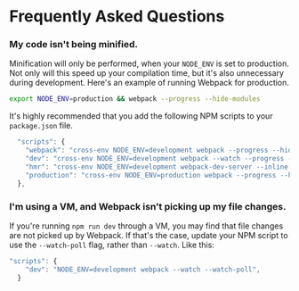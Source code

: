 # Frequently Asked Questions

### My code isn't being minified.

Minification will only be performed, when your `NODE_ENV` is set to production. Not only will this speed up your compilation time, but it's also unnecessary during development. Here's an example of running Webpack for production.

```bash
export NODE_ENV=production && webpack --progress --hide-modules
```

It's highly recommended that you add the following NPM scripts to your `package.json` file.

```js
  "scripts": {
    "webpack": "cross-env NODE_ENV=development webpack --progress --hide-modules",
    "dev": "cross-env NODE_ENV=development webpack --watch --progress --hide-modules",
    "hmr": "cross-env NODE_ENV=development webpack-dev-server --inline --hot",
    "production": "cross-env NODE_ENV=production webpack --progress --hide-modules"
  },
```


### I'm using a VM, and Webpack isn't picking up my file changes.

If you're running `npm run dev` through a VM, you may find that file changes are not picked up by Webpack. If that's the case, update your NPM script to use the `--watch-poll` flag, rather than `--watch`. Like this:

```js
"scripts": {
    "dev": "NODE_ENV=development webpack --watch --watch-poll",
  }
```
